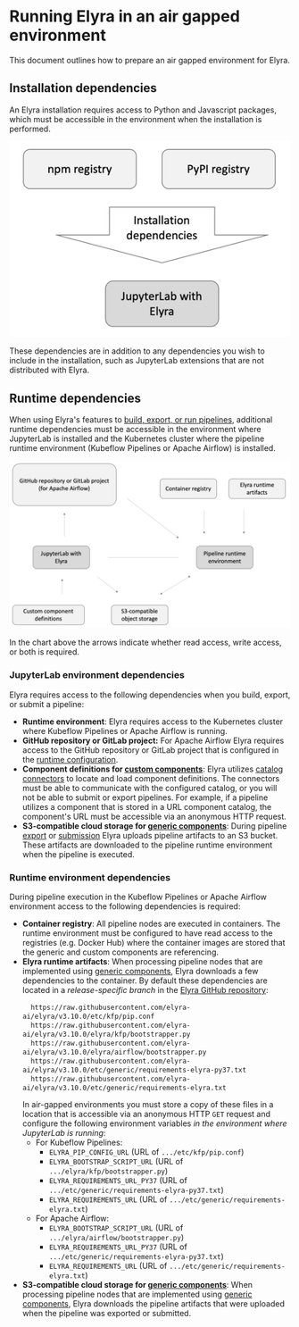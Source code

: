 <!--
{% comment %}
Copyright 2018-2022 Elyra Authors

Licensed under the Apache License, Version 2.0 (the "License");
you may not use this file except in compliance with the License.
You may obtain a copy of the License at

http://www.apache.org/licenses/LICENSE-2.0

Unless required by applicable law or agreed to in writing, software
distributed under the License is distributed on an "AS IS" BASIS,
WITHOUT WARRANTIES OR CONDITIONS OF ANY KIND, either express or implied.
See the License for the specific language governing permissions and
limitations under the License.
{% endcomment %}
-->

# Running Elyra in an air gapped environment

This document outlines how to prepare an air gapped environment for Elyra.

## Installation dependencies

An Elyra installation requires access to Python and Javascript packages, which must be accessible in the environment when the installation is performed.

![installation dependencies](../images/recipes/running-elyra-in-air-gapped-environment/installation-dependencies.png)

These dependencies are in addition to any dependencies you wish to include in the installation, such as JupyterLab extensions that are not distributed with Elyra.

## Runtime dependencies

When using Elyra's features to [build, export, or run pipelines](../user_guide/pipelines.md), additional runtime dependencies must be accessible in the environment where JupyterLab is installed and the Kubernetes cluster where the pipeline runtime environment (Kubeflow Pipelines or Apache Airflow) is installed. 

![runtime dependencies](../images/recipes/running-elyra-in-air-gapped-environment/runtime-dependencies.png)

In the chart above the arrows indicate whether read access, write access, or both is required.

### JupyterLab environment dependencies

Elyra requires access to the following dependencies when you build, export, or submit a pipeline:
- **Runtime environment**: Elyra requires access to the Kubernetes cluster where Kubeflow Pipelines or Apache Airflow is running. 
- **GitHub repository or GitLab project:** For Apache Airflow Elyra requires access to the GitHub repository or GitLab project that is configured in the [runtime configuration](../user_guide/runtime-conf.html#git-type-git-type).
- **Component definitions for [custom components](../user_guide/pipeline-components.html#custom-components)**: Elyra utilizes [catalog connectors](../user_guide/pipeline-components.html#component-catalogs) to locate and load component definitions. The connectors must be able to communicate with the configured catalog, or you will not be able to submit or export pipelines. For example, if a pipeline utilizes a component that is stored in a URL component catalog, the component's URL must be accessible via an anonymous HTTP request.  
- **S3-compatible cloud storage for [generic components](../user_guide/pipeline-components.html#generic-components)**: During pipeline [export](../user_guide/pipelines.html#exporting-pipelines) or [submission](../user_guide/pipelines.html#running-pipelines) Elyra uploads pipeline artifacts to an S3 bucket. These artifacts are downloaded to the pipeline runtime environment when the pipeline is executed.

### Runtime environment dependencies

During pipeline execution in the Kubeflow Pipelines or Apache Airflow environment access to the following dependencies is required:
- **Container registry**: All pipeline nodes are executed in containers. The runtime environment must be configured to have read access to the registries (e.g. Docker Hub) where the container images are stored that the generic and custom components are referencing.
- **Elyra runtime artifacts**: When processing pipeline nodes that are implemented using [generic components](../user_guide/pipeline-components.html#generic-components), Elyra downloads a few dependencies to the container. By default these dependencies are located in a _release-specific branch_ in the [Elyra GitHub repository](https://github.com/elyra-ai/elyra):
  ```
    https://raw.githubusercontent.com/elyra-ai/elyra/v3.10.0/etc/kfp/pip.conf
    https://raw.githubusercontent.com/elyra-ai/elyra/v3.10.0/elyra/kfp/bootstrapper.py
    https://raw.githubusercontent.com/elyra-ai/elyra/v3.10.0/elyra/airflow/bootstrapper.py
    https://raw.githubusercontent.com/elyra-ai/elyra/v3.10.0/etc/generic/requirements-elyra-py37.txt
    https://raw.githubusercontent.com/elyra-ai/elyra/v3.10.0/etc/generic/requirements-elyra.txt
  ```
  In air-gapped environments you must store a copy of these files in a location that is accessible via an anonymous HTTP `GET` request and configure the following environment variables _in the environment where JupyterLab is running_:
    - For Kubeflow Pipelines:
        - `ELYRA_PIP_CONFIG_URL` (URL of `.../etc/kfp/pip.conf`)
        - `ELYRA_BOOTSTRAP_SCRIPT_URL` (URL of `.../elyra/kfp/bootstrapper.py`)
        - `ELYRA_REQUIREMENTS_URL_PY37` (URL of `.../etc/generic/requirements-elyra-py37.txt`)
        - `ELYRA_REQUIREMENTS_URL` (URL of `.../etc/generic/requirements-elyra.txt`)
    - For Apache Airflow:
        - `ELYRA_BOOTSTRAP_SCRIPT_URL` (URL of `.../elyra/airflow/bootstrapper.py`)
        - `ELYRA_REQUIREMENTS_URL_PY37` (URL of `.../etc/generic/requirements-elyra-py37.txt`)
        - `ELYRA_REQUIREMENTS_URL` (URL of `.../etc/generic/requirements-elyra.txt`)     
- **S3-compatible cloud storage for [generic components](../user_guide/pipeline-components.html#generic-components)**: When processing pipeline nodes that are implemented using [generic components](../user_guide/pipeline-components.html#generic-components), Elyra downloads the pipeline artifacts that were uploaded when the pipeline was exported or submitted.
